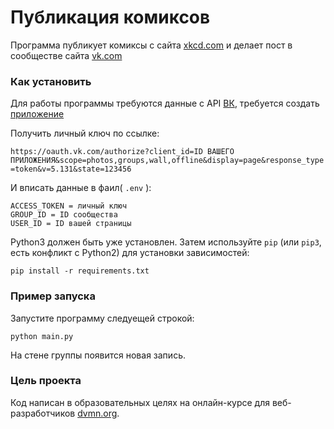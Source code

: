 # Публикация комиксов

Программа публикует комиксы с сайта [xkcd.com](https://xkcd.com/) и делает пост в сообществе сайта [vk.com](https://vk.com/) 

### Как установить

Для работы программы требуются данные с API [ВК](https://vk.com/), требуется создать [приложение](https://vk.com/dev/vk_how_to_start)


Получить личный ключ по ссылке:

```https://oauth.vk.com/authorize?client_id=ID ВАШЕГО ПРИЛОЖЕНИЯ&scope=photos,groups,wall,offline&display=page&response_type=token&v=5.131&state=123456```  

И вписать данные в фаил( ```.env``` ):



```
ACCESS_TOKEN = личный ключ
GROUP_ID = ID сообщества
USER_ID = ID вашей страницы

```

Python3 должен быть уже установлен. 
Затем используйте `pip` (или `pip3`, есть конфликт с Python2) для установки зависимостей:

```
pip install -r requirements.txt
```

### Пример запуска
Запустите программу следуещей строкой:

```
python main.py
```

На стене группы появится новая запись.
### Цель проекта

Код написан в образовательных целях на онлайн-курсе для веб-разработчиков [dvmn.org](https://dvmn.org/).